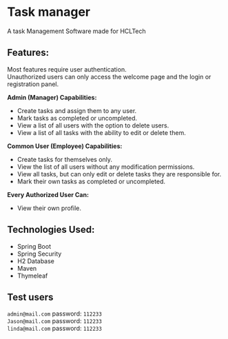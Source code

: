# Task manager  

A task Management Software made for HCLTech 
  
## Features:
Most features require user authentication.  
Unauthorized users can only access the welcome page and the login or registration panel.

**Admin (Manager) Capabilities:**
- Create tasks and assign them to any user.
- Mark tasks as completed or uncompleted.
- View a list of all users with the option to delete users.
- View a list of all tasks with the ability to edit or delete them.

**Common User (Employee) Capabilities:**
- Create tasks for themselves only.
- View the list of all users without any modification permissions.
- View all tasks, but can only edit or delete tasks they are responsible for.
- Mark their own tasks as completed or uncompleted.

**Every Authorized User Can:**
- View their own profile.

## Technologies Used:
- Spring Boot
- Spring Security
- H2 Database
- Maven
- Thymeleaf

## Test users

`admin@mail.com`  password: `112233`  
`Jason@mail.com`  password: `112233`  
`linda@mail.com`  password: `112233`
